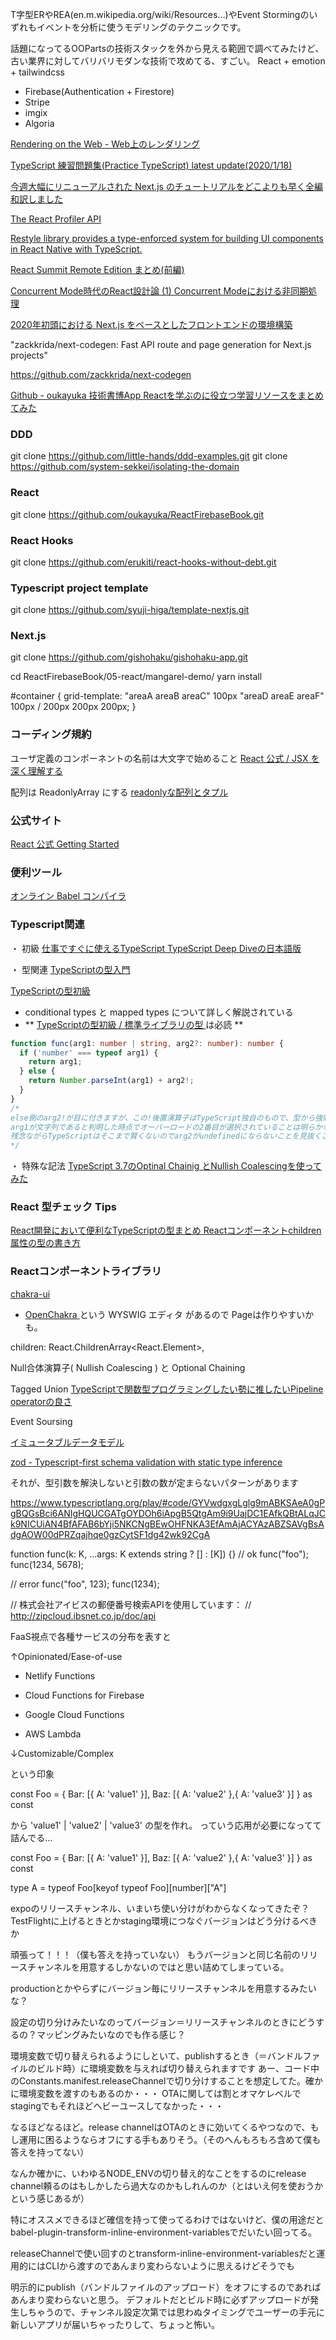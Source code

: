 T字型ERやREA(en.m.wikipedia.org/wiki/Resources…)やEvent Stormingのいずれもイベントを分析に使うモデリングのテクニックです。


話題になってるOOPartsの技術スタックを外から見える範囲で調べてみたけど、古い業界に対してバリバリモダンな技術で攻めてる、すごい。
React + emotion + tailwindcss
* Firebase(Authentication + Firestore)
* Stripe
* imgix
* Algoria

[ Rendering on the Web - Web上のレンダリング ]( https://developers.google.com/web/updates/2019/02/rendering-on-the-web?hl=ja )

[ TypeScript 練習問題集(Practice TypeScript) latest update(2020/1/18) ]( https://gist.github.com/kenmori/8cea4b82dd12ad31f565721c9c456662 )

[ 今週大幅にリニューアルされた Next.js のチュートリアルをどこよりも早く全編和訳しました ]( https://qiita.com/thesugar/items/01896c1faa8241e6b1bc )

[ The React Profiler API ]( https://addyosmani.com/blog/profiling-react-js/ )

[ Restyle library provides a type-enforced system for building UI components in React Native with TypeScript. ]( https://github.com/Shopify/restyle )

[ React Summit Remote Edition まとめ(前編) ]( https://blog.naturalclar.dev/react-summit-remote-summary-part-1/ )


[ Concurrent Mode時代のReact設計論 (1) Concurrent Modeにおける非同期処理 ]( https://qiita.com/uhyo/items/4a6315bfccf387407631 )

[ 2020年初頭における Next.js をベースとしたフロントエンドの環境構築 ]( https://qiita.com/syuji-higa/items/931e44046c17f53b432b )

"zackkrida/next-codegen: Fast API route and page generation for Next.js projects" 

https://github.com/zackkrida/next-codegen

[ Github - oukayuka ]( https://github.com/oukayuka )
[ 技術書博App ]( https://github.com/gishohaku/gishohaku-app ) 
[ Reactを学ぶのに役立つ学習リソースをまとめてみた ]( https://kirohi.com/react-study-resources )

### DDD
git clone https://github.com/little-hands/ddd-examples.git
git clone https://github.com/system-sekkei/isolating-the-domain

### React
git clone https://github.com/oukayuka/ReactFirebaseBook.git

### React Hooks
git clone https://github.com/erukiti/react-hooks-without-debt.git

### Typescript project template
git clone https://github.com/syuji-higa/template-nextjs.git

### Next.js
git clone https://github.com/gishohaku/gishohaku-app.git

cd ReactFirebaseBook/05-react/mangarel-demo/
yarn install

#container {
    grid-template:
        "areaA areaB areaC" 100px
        "areaD areaE areaF" 100px
        / 200px 200px 200px;
}


### コーディング規約
ユーザ定義のコンポーネントの名前は大文字で始めること
[ React 公式 / JSX を深く理解する ]( https://ja.reactjs.org/docs/jsx-in-depth.html#user-defined-components-must-be-capitalized )

配列は ReadonlyArray<T> にする [ readonlyな配列とタプル ]( https://qiita.com/uhyo/items/e2fdef2d3236b9bfe74a#readonly%E3%81%AA%E9%85%8D%E5%88%97%E3%81%A8%E3%82%BF%E3%83%97%E3%83%AB )


### 公式サイト
[ React 公式 Getting Started ]( https://ja.reactjs.org/docs/getting-started.html )

### 便利ツール
[ オンライン Babel コンパイラ ]( https://babeljs.io/repl/#?presets=react&code_lz=GYVwdgxgLglg9mABACwKYBt1wBQEpEDeAUIogE6pQhlIA8AJjAG4B8AEhlogO5xnr0AhLQD0jVgG4iAXyJA )

### Typescript関連
・ 初級
[ 仕事ですぐに使えるTypeScript ]( https://future-architect.github.io/typescript-guide/ )
[ TypeScript Deep Diveの日本語版 ]( https://typescript-jp.gitbook.io/deep-dive/ )

・ 型関連
[ TypeScriptの型入門 ]( https://qiita.com/uhyo/items/e2fdef2d3236b9bfe74a )

[ TypeScriptの型初級 ]( https://qiita.com/uhyo/items/da21e2b3c10c8a03952f )
- conditional types と mapped types について詳しく解説されている
- ** [ TypeScriptの型初級 / 標準ライブラリの型 ]( https://qiita.com/uhyo/items/da21e2b3c10c8a03952f#%E6%A8%99%E6%BA%96%E3%83%A9%E3%82%A4%E3%83%96%E3%83%A9%E3%83%AA%E3%81%AE%E5%9E%8B ) は必読 **

``` typescript
function func(arg1: number | string, arg2?: number): number {
  if ('number' === typeof arg1) {
    return arg1;
  } else {
    return Number.parseInt(arg1) + arg2!;
  }
}
/*
else側のarg2!が目に付きますが、この!後置演算子はTypeScript独自のもので、型から強制的にnullやundefinedを取り除くダウンキャストの演算子です。
arg1が文字列であると判明した時点でオーバーロードの2番目が選択されていることは明らかなので、arg2がundefinedでないことは分かるのですが、
残念ながらTypeScriptはそこまで賢くないのでarg2がundefinedにならないことを見抜くことはできません。そのために、自分でアノテートしています。
*/
```

・ 特殊な記法
[ TypeScript 3.7のOptinal Chainig とNullish Coalescingを使ってみた ]( https://qiita.com/YukiIchika/items/0c2bd4703aa1396ad8f8 )

### React 型チェック Tips
[ React開発において便利なTypeScriptの型まとめ ]( https://qiita.com/markey/items/134386ee98b277f181f7 )
[ Reactコンポーネントchildren属性の型の書き方 ]( https://qiita.com/Anders/items/8ce894d548ff028259a8 )

### Reactコンポーネントライブラリ

[ chakra-ui ]( https://chakra-ui.com/ )
- [ OpenChakra ]( https://openchakra.app/ ) という WYSWIG エディタ があるので Pageは作りやすいかも。



children: React.ChildrenArray<React.Element<typeof TabBarIOSItem>>,

Null合体演算子( Nullish Coalescing ) と Optional Chaining 


Tagged Union
[ TypeScriptで関数型プログラミングしたい勢に推したいPipeline operatorの良さ ]( https://hachibeechan.hateblo.jp/entry/pipeline-operator-will-be-good-friend-of-typescript )

Event Soursing

[ イミュータブルデータモデル ]( https://scrapbox.io/kawasima/%E3%82%A4%E3%83%9F%E3%83%A5%E3%83%BC%E3%82%BF%E3%83%96%E3%83%AB%E3%83%87%E3%83%BC%E3%82%BF%E3%83%A2%E3%83%87%E3%83%AB )


[ zod - Typescript-first schema validation with static type inference ]( https://github.com/vriad/zod )


それが、型引数を解決しないと引数の数が定まらないパターンがあります

https://www.typescriptlang.org/play/#code/GYVwdgxgLglg9mABKSAeA0gPgBQGsBci6ANIgHQUCGATgOYDOh6iApgB5QtgAm9i9UajDC1EAfkQBtALqJCk9NICUiAN4BfAFAB6bYji5NKCNgBEwOHFNKA3EfAmAjACYAzABZSAVgBsAdgAOW00dPRZqajhqe0gzCytSF1dg42wk92CgA

function func<K>(k: K, ...args: K extends string ? [] : [K]) {}
// ok
func("foo");
func(1234, 5678);

// error
func("foo", 123);
func(1234);


// 株式会社アイビスの郵便番号検索APIを使用しています：
// http://zipcloud.ibsnet.co.jp/doc/api


FaaS視点で各種サービスの分布を表すと

↑Opinionated/Ease-of-use

- Netlify Functions

- Cloud Functions for Firebase

- Google Cloud Functions

- AWS Lambda

↓Customizable/Complex

という印象



const Foo = {
  Bar: [{
    A: 'value1'
  }],
  Baz: [{
    A: 'value2'
  },{
    A: 'value3'
  }]
} as const

から 'value1' | 'value2' | 'value3' の型を作れ。
っていう応用が必要になってて詰んでる…

const Foo = {
  Bar: [{
    A: 'value1'
  }],
  Baz: [{
    A: 'value2'
  },{
    A: 'value3'
  }]
} as const

type A = typeof Foo[keyof typeof Foo][number]["A"]

expoのリリースチャンネル、いまいち使い分けがわからなくなってきたぞ？TestFlightに上げるときとかstaging環境につなぐバージョンはどう分けるべきか

頑張って！！！（僕も答えを持っていない）
もうバージョンと同じ名前のリリースチャンネルを用意するしかないのではと思い詰めてしまっている。

productionとかやらずにバージョン毎にリリースチャンネルを用意するみたいな？

設定の切り分けみたいなのってバージョン＝リリースチャンネルのときにどうするの？マッピングみたいなのでも作る感じ？

環境変数で切り替えられるようにしといて、publishするとき（＝バンドルファイルのビルド時）に環境変数を与えれば切り替えられますです
あー、コード中のConstants.manifest.releaseChannelで切り分けすることを想定してた。確かに環境変数を渡すのもあるのか・・・
OTAに関しては割とオマケレベルでstagingでもそれほどヘビーユースしてなかった・・・

なるほどなるほど。release channelはOTAのときに効いてくるやつなので、もし運用に困るようならオフにする手もありそう。（そのへんもろもろ含めて僕も答えを持ってない）

なんか確かに、いわゆるNODE_ENVの切り替え的なことをするのにrelease channel頼るのはもしかしたら過大なのかもしれんのか（とはいえ何を使おうかという感じあるが）

特にオススメできるほど確信を持って使ってるわけではないけど、僕の用途だとbabel-plugin-transform-inline-environment-variablesでだいたい回ってる。

releaseChannelで使い回すのとtransform-inline-environment-variablesだと運用的にはCLIから渡すのであんまり変わらないように思えるけどそうでも

明示的にpublish（バンドルファイルのアップロード）をオフにするのであればあんまり変わらないと思う。
デフォルトだとビルド時に必ずアップロードが発生しちゃうので、チャンネル設定次第では思わぬタイミングでユーザーの手元に新しいアプリが届いちゃったりして、ちょっと怖い。
